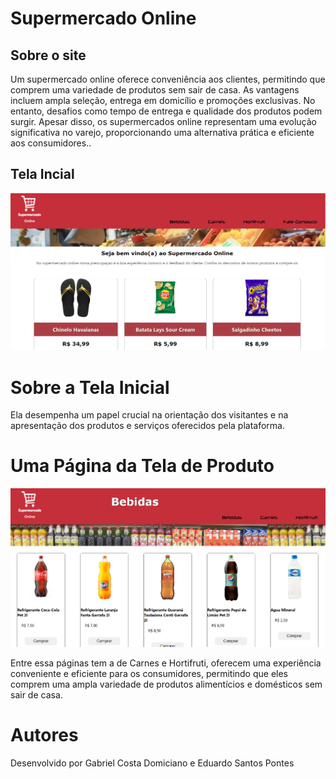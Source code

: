 # Supermercado Online

## Sobre o site 

Um supermercado online oferece conveniência aos clientes, permitindo que comprem uma variedade de produtos sem sair de casa. As vantagens incluem ampla seleção, entrega em domicílio e promoções exclusivas. No entanto, desafios como tempo de entrega e qualidade dos produtos podem surgir. Apesar disso, os supermercados online representam uma evolução significativa no varejo, proporcionando uma alternativa prática e eficiente aos consumidores..

## Tela Incial



![](https://github.com/EduardoSPontes/loja-virtual/blob/master/minialtura/Tela%20inicial.png)


# Sobre a Tela Inicial

Ela desempenha um papel crucial na orientação dos visitantes e na apresentação dos produtos e serviços oferecidos pela plataforma.

# Uma Página da Tela de Produto



![](https://github.com/EduardoSPontes/loja-virtual/blob/master/minialtura/Tela%20de%20produtos.png)



Entre essa páginas tem a de Carnes e Hortifruti,  oferecem uma experiência conveniente e eficiente para os consumidores, permitindo que eles comprem uma ampla variedade de produtos alimentícios e domésticos sem sair de casa. 


# Autores 

Desenvolvido por Gabriel Costa Domiciano e Eduardo Santos Pontes






